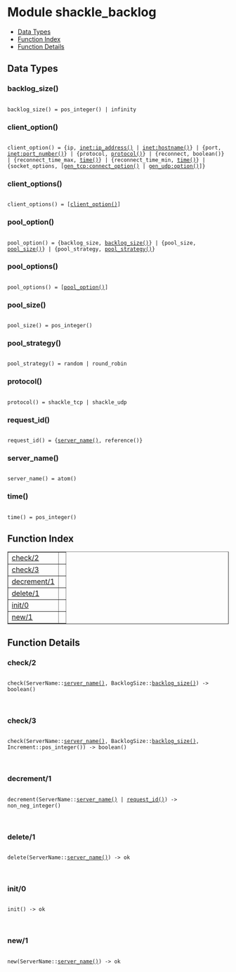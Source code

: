 

# Module shackle_backlog #
* [Data Types](#types)
* [Function Index](#index)
* [Function Details](#functions)

<a name="types"></a>

## Data Types ##




### <a name="type-backlog_size">backlog_size()</a> ###


<pre><code>
backlog_size() = pos_integer() | infinity
</code></pre>




### <a name="type-client_option">client_option()</a> ###


<pre><code>
client_option() = {ip, <a href="inet.md#type-ip_address">inet:ip_address()</a> | <a href="inet.md#type-hostname">inet:hostname()</a>} | {port, <a href="inet.md#type-port_number">inet:port_number()</a>} | {protocol, <a href="#type-protocol">protocol()</a>} | {reconnect, boolean()} | {reconnect_time_max, <a href="#type-time">time()</a>} | {reconnect_time_min, <a href="#type-time">time()</a>} | {socket_options, [<a href="gen_tcp.md#type-connect_option">gen_tcp:connect_option()</a> | <a href="gen_udp.md#type-option">gen_udp:option()</a>]}
</code></pre>




### <a name="type-client_options">client_options()</a> ###


<pre><code>
client_options() = [<a href="#type-client_option">client_option()</a>]
</code></pre>




### <a name="type-pool_option">pool_option()</a> ###


<pre><code>
pool_option() = {backlog_size, <a href="#type-backlog_size">backlog_size()</a>} | {pool_size, <a href="#type-pool_size">pool_size()</a>} | {pool_strategy, <a href="#type-pool_strategy">pool_strategy()</a>}
</code></pre>




### <a name="type-pool_options">pool_options()</a> ###


<pre><code>
pool_options() = [<a href="#type-pool_option">pool_option()</a>]
</code></pre>




### <a name="type-pool_size">pool_size()</a> ###


<pre><code>
pool_size() = pos_integer()
</code></pre>




### <a name="type-pool_strategy">pool_strategy()</a> ###


<pre><code>
pool_strategy() = random | round_robin
</code></pre>




### <a name="type-protocol">protocol()</a> ###


<pre><code>
protocol() = shackle_tcp | shackle_udp
</code></pre>




### <a name="type-request_id">request_id()</a> ###


<pre><code>
request_id() = {<a href="#type-server_name">server_name()</a>, reference()}
</code></pre>




### <a name="type-server_name">server_name()</a> ###


<pre><code>
server_name() = atom()
</code></pre>




### <a name="type-time">time()</a> ###


<pre><code>
time() = pos_integer()
</code></pre>

<a name="index"></a>

## Function Index ##


<table width="100%" border="1" cellspacing="0" cellpadding="2" summary="function index"><tr><td valign="top"><a href="#check-2">check/2</a></td><td></td></tr><tr><td valign="top"><a href="#check-3">check/3</a></td><td></td></tr><tr><td valign="top"><a href="#decrement-1">decrement/1</a></td><td></td></tr><tr><td valign="top"><a href="#delete-1">delete/1</a></td><td></td></tr><tr><td valign="top"><a href="#init-0">init/0</a></td><td></td></tr><tr><td valign="top"><a href="#new-1">new/1</a></td><td></td></tr></table>


<a name="functions"></a>

## Function Details ##

<a name="check-2"></a>

### check/2 ###

<pre><code>
check(ServerName::<a href="#type-server_name">server_name()</a>, BacklogSize::<a href="#type-backlog_size">backlog_size()</a>) -&gt; boolean()
</code></pre>
<br />

<a name="check-3"></a>

### check/3 ###

<pre><code>
check(ServerName::<a href="#type-server_name">server_name()</a>, BacklogSize::<a href="#type-backlog_size">backlog_size()</a>, Increment::pos_integer()) -&gt; boolean()
</code></pre>
<br />

<a name="decrement-1"></a>

### decrement/1 ###

<pre><code>
decrement(ServerName::<a href="#type-server_name">server_name()</a> | <a href="#type-request_id">request_id()</a>) -&gt; non_neg_integer()
</code></pre>
<br />

<a name="delete-1"></a>

### delete/1 ###

<pre><code>
delete(ServerName::<a href="#type-server_name">server_name()</a>) -&gt; ok
</code></pre>
<br />

<a name="init-0"></a>

### init/0 ###

<pre><code>
init() -&gt; ok
</code></pre>
<br />

<a name="new-1"></a>

### new/1 ###

<pre><code>
new(ServerName::<a href="#type-server_name">server_name()</a>) -&gt; ok
</code></pre>
<br />

